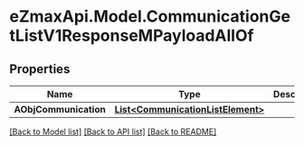 
# eZmaxApi.Model.CommunicationGetListV1ResponseMPayloadAllOf

## Properties

Name | Type | Description | Notes
------------ | ------------- | ------------- | -------------
**AObjCommunication** | [**List&lt;CommunicationListElement&gt;**](CommunicationListElement.md) |  | 

[[Back to Model list]](../README.md#documentation-for-models)
[[Back to API list]](../README.md#documentation-for-api-endpoints)
[[Back to README]](../README.md)

